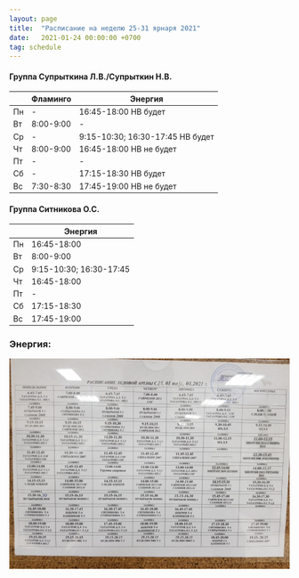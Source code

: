 ```yaml
---
layout: page
title:  "Расписание на неделю 25-31 ярнаря 2021"
date:   2021-01-24 00:00:00 +0700
tag: schedule
---
```


#### Группа Супрыткина Л.В./Супрыткин Н.В.

|        | Фламинго                       			| Энергия                        				|
|--------|--------------------------------------|---------------------------------------|
| Пн     | -                             				|  16:45-18:00    НВ будет       				|
| Вт     | 8:00-9:00                     				|  -				                    				|
| Ср     |  -                            				| 9:15-10:30; 16:30-17:45    НВ будет       				|
| Чт     | 8:00-9:00                     				|  16:45-18:00    НВ не будет   				|
| Пт     |           -                    			|   -                           				|
| Сб     |            -                   			|  17:15-18:30    НВ будет       				|
| Вс     | 7:30-8:30                     				|  17:45-19:00    НВ не будет           |

#### Группа Ситникова О.С.

|        | Энергия        				|
|--------|------------------------|
| Пн     | 16:45-18:00    				|
| Вт     | 8:00-9:00      				|
| Ср     | 9:15-10:30; 16:30-17:45    				|
| Чт     | 16:45-18:00    				|
| Пт     |  -             				|
| Сб     | 17:15-18:30    				|
| Вс     | 17:45-19:00    				|

### Энергия:
![фото расписания](/sources/schedule/20210123_190233.jpg)


